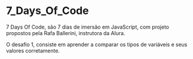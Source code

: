 ﻿# 7_Days_Of_Code

7 Days Of Code, são 7 dias de imersão em JavaScript, com projeto propostos pela Rafa Ballerini, instrutora da Alura.

O desafio 1, consiste em aprender a comparar os tipos de variáveis e seus valores corretamente.
